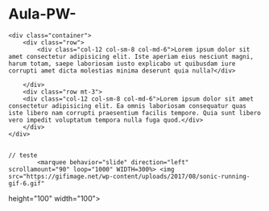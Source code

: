 # Aula-PW-
    <div class="container">
        <div class="row">
            <div class="col-12 col-sm-8 col-md-6">Lorem ipsum dolor sit amet consectetur adipisicing elit. Iste aperiam eius nesciunt magni, harum totam, saepe laboriosam iusto explicabo ut quibusdam iure corrupti amet dicta molestias minima deserunt quia nulla?</div>
            
        </div>
        <div class="row mt-3">
        <div class="col-12 col-sm-8 col-md-6">Lorem ipsum dolor sit amet consectetur adipisicing elit. Ea omnis laboriosam consequatur quas iste libero nam corrupti praesentium facilis tempore. Quia sunt libero vero impedit voluptatum tempora nulla fuga quod.</div>
        </div>
    </div>


    // teste 
            <marquee behavior="slide" direction="left" 
    scrollamount="90" loop="1000" WIDTH=300%> <img src="https://gifimage.net/wp-content/uploads/2017/08/sonic-running-gif-6.gif" 
   height="100" width="100"></marquee>
